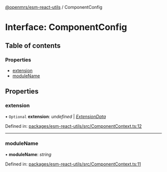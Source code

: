 [@openmrs/esm-react-utils](../API.md) / ComponentConfig

# Interface: ComponentConfig

## Table of contents

### Properties

- [extension](componentconfig.md#extension)
- [moduleName](componentconfig.md#modulename)

## Properties

### extension

• `Optional` **extension**: *undefined* \| [*ExtensionData*](extensiondata.md)

Defined in: [packages/esm-react-utils/src/ComponentContext.ts:12](https://github.com/openmrs/openmrs-esm-core/blob/master/packages/esm-react-utils/src/ComponentContext.ts#L12)

___

### moduleName

• **moduleName**: *string*

Defined in: [packages/esm-react-utils/src/ComponentContext.ts:11](https://github.com/openmrs/openmrs-esm-core/blob/master/packages/esm-react-utils/src/ComponentContext.ts#L11)
